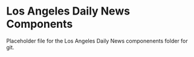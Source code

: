 # Los Angeles Daily News Components

Placeholder file for the Los Angeles Daily News componenents folder for git.